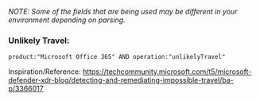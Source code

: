 _NOTE: Some of the fields that are being used may be different in your environment depending on parsing._ 

### Unlikely Travel: 
`product:"Microsoft Office 365" AND operation:"unlikelyTravel"`

Inspiration/Reference: https://techcommunity.microsoft.com/t5/microsoft-defender-xdr-blog/detecting-and-remediating-impossible-travel/ba-p/3366017
